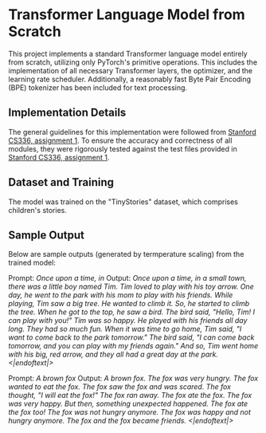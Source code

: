 # Transformer Language Model from Scratch

This project implements a standard Transformer language model entirely from scratch, utilizing only PyTorch's primitive operations. This includes the implementation of all necessary Transformer layers, the optimizer, and the learning rate scheduler. Additionally, a reasonably fast Byte Pair Encoding (BPE) tokenizer has been included for text processing.

## Implementation Details

The general guidelines for this implementation were followed from [Stanford CS336, assignment 1](https://stanford-cs336.github.io/spring2025/). To ensure the accuracy and correctness of all modules, they were rigorously tested against the test files provided in [Stanford CS336, assignment 1](https://stanford-cs336.github.io/spring2025/).

## Dataset and Training

The model was trained on the "TinyStories" dataset, which comprises children's stories.

## Sample Output

Below are sample outputs (generated by termperature scaling) from the trained model:

Prompt: *Once upon a time, in*
Output: *Once upon a time, in a small town, there was a little boy named Tim. Tim loved to play with his toy arrow. One day, he went to the park with his mom to play with his friends.
While playing, Tim saw a big tree. He wanted to climb it. So, he started to climb the tree. When he got to the top, he saw a bird. The bird said, "Hello, Tim! I can play with you!"
Tim was so happy. He played with his friends all day long. They had so much fun. When it was time to go home, Tim said, "I want to come back to the park tomorrow." The bird said, "I can come back tomorrow, and you can play with my friends again."
And so, Tim went home with his big, red arrow, and they all had a great day at the park.
<|endoftext|>*

Prompt: *A brown fox*
Output: *A brown fox. The fox was very hungry. The fox wanted to eat the fox.
The fox saw the fox and was scared. The fox thought, "I will eat the fox!" The fox ran away. The fox ate the fox. The fox was very happy.
But then, something unexpected happened. The fox ate the fox too! The fox was not hungry anymore. The fox was happy and not hungry anymore. The fox and the fox became friends.
<|endoftext|>*
